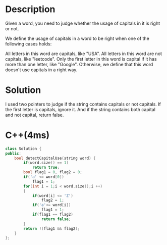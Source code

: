# Description
Given a word, you need to judge whether the usage of capitals in it is right or not.

We define the usage of capitals in a word to be right when one of the following cases holds:

All letters in this word are capitals, like "USA".
All letters in this word are not capitals, like "leetcode".
Only the first letter in this word is capital if it has more than one letter, like "Google".
Otherwise, we define that this word doesn't use capitals in a right way.
# Solution
I used two pointers to judge if the string contains capitals or not capitals. If the first letter is capitals, ignore it. And if the string contains both capital and not capital, return false.
# C++(4ms)
```cpp
class Solution {
public:
    bool detectCapitalUse(string word) {
        if(word.size() == 1)
            return true;
        bool flag1 = 0, flag2 = 0;
        if('a' <= word[0])
            flag1 = 1;
        for(int i = 1;i < word.size();i ++)
        {
            if(word[i] <= 'Z')
                flag2 = 1;
            if('a'<= word[i])
                flag1 = 1;
            if(flag1 == flag2)
                return false;
        }
        return !(flag1 && flag2);
    }
};
```
